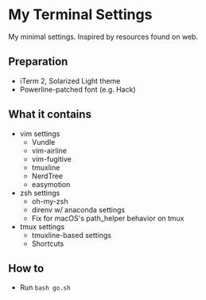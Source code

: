 # My Terminal Settings
My minimal settings. Inspired by resources found on web.
## Preparation
* iTerm 2, Solarized Light theme
* Powerline-patched font (e.g. Hack)
## What it contains
* vim settings
    * Vundle
    * vim-airline
    * vim-fugitive
    * tmuxline
    * NerdTree
    * easymotion
* zsh settings
    * oh-my-zsh
    * direnv w/ anaconda settings
    * Fix for macOS's path_helper behavior on tmux
* tmux settings
    * tmuxline-based settings
    * Shortcuts
## How to
* Run `bash go.sh`
